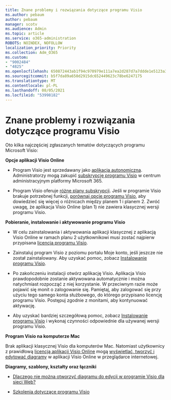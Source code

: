 ```yaml
---
title: Znane problemy i rozwiązania dotyczące programu Visio
ms.author: pebaum
author: pebaum
manager: scotv
ms.audience: Admin
ms.topic: article
ms.service: o365-administration
ROBOTS: NOINDEX, NOFOLLOW
localization_priority: Priority
ms.collection: Adm_O365
ms.custom:
- "9002484"
- "4825"
ms.openlocfilehash: 650872443ab1f94c970979e111a7ea2d287d7a7ddde1e5123a385edb48a0bb32
ms.sourcegitcommit: b5f7da89a650d2915dc652449623c78be6247175
ms.translationtype: MT
ms.contentlocale: pl-PL
ms.lasthandoff: 08/05/2021
ms.locfileid: "53998182"
---
```

# <a name="visio-common-issues-and-resolutions"></a>Znane problemy i rozwiązania dotyczące programu Visio

Oto kilka najczęściej zgłaszanych tematów dotyczących programu Microsoft Visio:

**Opcje aplikacji Visio Online**

- Program Visio jest sprzedawany jako [aplikacja autonomiczna](https://products.office.com/visio/flowchart-software). Administratorzy mogą zakupić [subskrypcję programu Visio](https://docs.microsoft.com/alchemyinsights/purchase-visio-subscription) w centrum administracyjnym platformy Microsoft 365.

- Program Visio oferuje [różne plany subskrypcji](https://products.office.com/visio/microsoft-visio-plans-and-pricing-compare-visio-options). Jeśli w programie Visio brakuje potrzebnej funkcji, [porównaj opcje programu Visio](https://products.office.com/visio/microsoft-visio-plans-and-pricing-compare-visio-options), aby dowiedzieć się więcej o różnicach między planem 1 i planem 2.  Zwróć uwagę, że aplikacja Visio Online (plan 1) nie zawiera klasycznej wersji programu Visio.

**Pobieranie, instalowanie i aktywowanie programu Visio**

- W celu zainstalowania i aktywowania aplikacji klasycznej z aplikacją Visio Online w ramach planu 2 użytkownikowi musi zostać najpierw przypisana [licencja programu Visio](https://docs.microsoft.com/microsoft-365/admin/add-users/add-users).

- Zainstaluj program Visio z poziomu portalu Moje konto, jeśli jeszcze nie został zainstalowany. Aby uzyskać pomoc, zobacz [Instalowanie programu Visio](https://support.office.com/article/f98f21e3-aa02-4827-9167-ddab5b025710).

- Po zakończeniu instalacji otwórz aplikację Visio. Aplikacja Visio prawdopodobnie zostanie aktywowana automatycznie i można natychmiast rozpocząć z niej korzystanie. W przeciwnym razie może pojawić się monit o zalogowanie się. Pamiętaj, aby zalogować się przy użyciu tego samego konta służbowego, do którego przypisano licencję programu Visio. Postępuj zgodnie z monitami, aby kontynuować aktywację.

- Aby uzyskać bardziej szczegółową pomoc, zobacz [Instalowanie programu Visio](https://support.office.com/article/f98f21e3-aa02-4827-9167-ddab5b025710) i wykonaj czynności odpowiednie dla używanej wersji programu Visio.

**Program Visio na komputerze Mac**

Brak aplikacji klasycznej Visio dla komputerów Mac. Natomiast użytkownicy z prawidłową [licencją aplikacji Visio Online](https://docs.microsoft.com/microsoft-365/admin/add-users/add-users) mogą [wyświetlać, tworzyć i edytować diagramy](https://support.office.com/article/06f04845-91b8-4e8f-881f-a43c970735fc) w aplikacji Visio Online w przeglądarce internetowej.

**Diagramy, szablony, kształty oraz łączniki**

- [Dlaczego nie można otworzyć diagramu do edycji w programie Visio dla sieci Web?](https://support.microsoft.com/office/ea4a23d3-21d3-4878-945e-cf1be4140357)

- [Szkolenia dotyczące programu Visio](https://support.office.com/article/visio-training-e058bcfa-1d90-4653-afc6-e84d54cf94a6)
